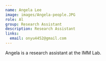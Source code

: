 ```yaml
---
name: Angela Lee
image: images/Angela-people.JPG
role: Al
group: Research Assistant  
description: Research Assistant
links:
  email: onyu4452@gmail.com
---
```


Angela is a research assistant at the IMM Lab.

